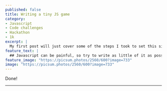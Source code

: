 ```yaml
---
published: false
title: Writing a tiny JS game
category:
- Javascript
- Code challenges
- Hackathon
- 1k
excerpt: |
  My first post will just cover some of the steps I took to set this site up as a bit of a walk through. If you're not wanting to build a site today feel free to look through it anyway.
feature_text: |
  ## Javascript can be painful, so try to write as little of it as possible.
feature_image: "https://picsum.photos/2560/600?image=733"
image: "https://picsum.photos/2560/600?image=733"
---
```


Done!

----
